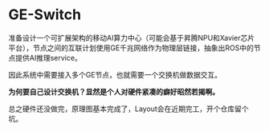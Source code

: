# GE-Switch

准备设计一个可扩展架构的移动AI算力中心（可能会基于昇腾NPU和Xavier芯片平台），节点之间的互联计划使用GE千兆网络作为物理层链接，抽象出ROS中的节点提供AI推理service。

因此系统中需要接入多个GE节点，也就需要一个交换机做数据交互。

**为何要自己设计交换机？显然是个人对硬件紧凑的癖好昭然若揭啊。**

总之硬件还没做完，原理图基本完成了，Layout会在近期完工，开个仓库留个坑。

